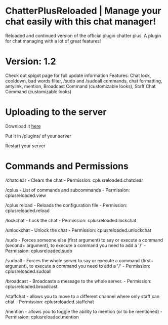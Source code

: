 # ChatterPlusReloaded | Manage your chat easily with this chat manager!
Reloaded and continued version of the official plugin chatter plus.
A plugin for chat managing with a lot of great features!

# Version: 1.2
Check out spigot page for full update information
Features: Chat lock, cooldown, bad words filter, /sudo and /sudoall commands, chat formatting, antylink, mention, Broadcast Command (customizable looks), Staff Chat Command (customizable looks)

# Uploading to the server 

Download it [here](https://www.spigotmc.org/resources/chatterplusreloaded.106347/)

Put it in /plugins/ of your server 

Restart your server

# Commands and Permissions

/chatclear - Clears the chat - Permission: cplusreloaded.chatclear

/cplus - List of commands and subcommands - Permission: cplusreloaded.view

/cplus reload - Reloads the configuration file - Permission: cplusreloaded.reload

/lockchat - Lock the chat - Permission: cplusreloaded.lockchat

/unlockchat - Unlock the chat - Permission: cplusreloaded.unlockchat

/sudo - Forces someone else (first argument) to say or execute a command (second+ argument), to execute a command you need to add a '/' - Permission: cplusreloaded.sudo

/sudoall - Forces the whole server to say or execute a command (first+ argument), to execute a command you need to add a '/' - Permission: cplusreloaded.sudoall

/broadcast - Broadcasts a message to the whole server. - Permission: cplusreloaded.broadcast

/staffchat - allows you to move to a different channel where only staff can chat - Permission: cplusreloaded.staffchat

/mention - allows you to toggle the ability to mention (or to be mentioned) - Permission: cplusreloaded.mention

